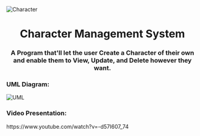 ![Character](https://user-images.githubusercontent.com/116793842/206904592-c27a916e-effa-4de1-a2e5-d8649b794fea.png)

<h1 align="center">Character Management System</h1>
<h3 align="center">A Program that'll let the user Create a Character of their own and enable them to View, Update, and Delete however they want.</h3>

<h3 align="left">UML Diagram:</h3>

![UML](https://user-images.githubusercontent.com/116793842/206904570-954e0373-9f35-4846-9fa1-aa33899d055c.png)

<h3 align="left">Video Presentation:</h3>
https://www.youtube.com/watch?v=-d57I607_74
